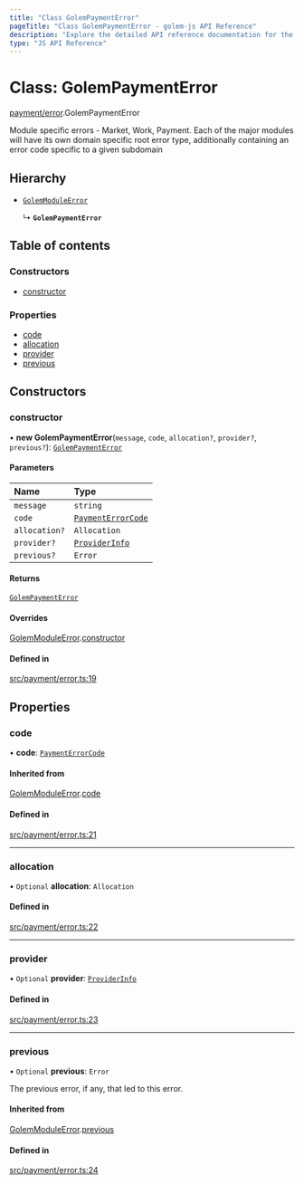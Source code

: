 ```yaml
---
title: "Class GolemPaymentError"
pageTitle: "Class GolemPaymentError - golem-js API Reference"
description: "Explore the detailed API reference documentation for the Class GolemPaymentError within the golem-js SDK for the Golem Network."
type: "JS API Reference"
---
```

# Class: GolemPaymentError

[payment/error](../modules/payment_error).GolemPaymentError

Module specific errors - Market, Work, Payment.
Each of the major modules will have its own domain specific root error type,
additionally containing an error code specific to a given subdomain

## Hierarchy

- [`GolemModuleError`](error_golem_error.GolemModuleError)

  ↳ **`GolemPaymentError`**

## Table of contents

### Constructors

- [constructor](payment_error.GolemPaymentError#constructor)

### Properties

- [code](payment_error.GolemPaymentError#code)
- [allocation](payment_error.GolemPaymentError#allocation)
- [provider](payment_error.GolemPaymentError#provider)
- [previous](payment_error.GolemPaymentError#previous)

## Constructors

### constructor

• **new GolemPaymentError**(`message`, `code`, `allocation?`, `provider?`, `previous?`): [`GolemPaymentError`](payment_error.GolemPaymentError)

#### Parameters

| Name | Type |
| :------ | :------ |
| `message` | `string` |
| `code` | [`PaymentErrorCode`](../enums/payment_error.PaymentErrorCode) |
| `allocation?` | `Allocation` |
| `provider?` | [`ProviderInfo`](../interfaces/agreement_agreement.ProviderInfo) |
| `previous?` | `Error` |

#### Returns

[`GolemPaymentError`](payment_error.GolemPaymentError)

#### Overrides

[GolemModuleError](error_golem_error.GolemModuleError).[constructor](error_golem_error.GolemModuleError#constructor)

#### Defined in

[src/payment/error.ts:19](https://github.com/golemfactory/golem-js/blob/7cee55b/src/payment/error.ts#L19)

## Properties

### code

• **code**: [`PaymentErrorCode`](../enums/payment_error.PaymentErrorCode)

#### Inherited from

[GolemModuleError](error_golem_error.GolemModuleError).[code](error_golem_error.GolemModuleError#code)

#### Defined in

[src/payment/error.ts:21](https://github.com/golemfactory/golem-js/blob/7cee55b/src/payment/error.ts#L21)

___

### allocation

• `Optional` **allocation**: `Allocation`

#### Defined in

[src/payment/error.ts:22](https://github.com/golemfactory/golem-js/blob/7cee55b/src/payment/error.ts#L22)

___

### provider

• `Optional` **provider**: [`ProviderInfo`](../interfaces/agreement_agreement.ProviderInfo)

#### Defined in

[src/payment/error.ts:23](https://github.com/golemfactory/golem-js/blob/7cee55b/src/payment/error.ts#L23)

___

### previous

• `Optional` **previous**: `Error`

The previous error, if any, that led to this error.

#### Inherited from

[GolemModuleError](error_golem_error.GolemModuleError).[previous](error_golem_error.GolemModuleError#previous)

#### Defined in

[src/payment/error.ts:24](https://github.com/golemfactory/golem-js/blob/7cee55b/src/payment/error.ts#L24)
